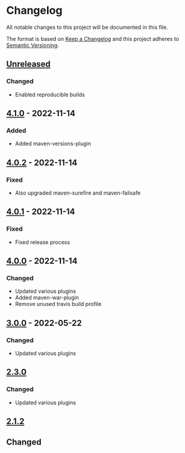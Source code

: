 # Changelog

All notable changes to this project will be documented in this file.

The format is based on [Keep a Changelog](https://keepachangelog.com/en/1.0.0/)
and this project adheres to [Semantic Versioning](https://semver.org/spec/v2.0.0.html).

## [Unreleased]
### Changed
- Enabled reproducible builds

## [4.1.0] - 2022-11-14
### Added
- Added maven-versions-plugin

## [4.0.2] - 2022-11-14
### Fixed
- Also upgraded maven-surefire and maven-failsafe

## [4.0.1] - 2022-11-14
### Fixed
- Fixed release process

## [4.0.0] - 2022-11-14
### Changed
- Updated various plugins
- Added maven-war-plugin
- Remove unused travis build profile

## [3.0.0] - 2022-05-22
### Changed
- Updated various plugins

## [2.3.0]
### Changed
- Updated various plugins

## [2.1.2]

## Changed

[Unreleased]: https://github.com/cucumber/cucumber-parent/compare/v4.1.0...main
[4.1.0]: https://github.com/cucumber/cucumber-parent/compare/v4.0.2...main
[4.0.2]: https://github.com/cucumber/cucumber-parent/compare/v4.0.1...main
[4.0.1]: https://github.com/cucumber/cucumber-parent/compare/v4.0.0...main
[4.0.0]: https://github.com/cucumber/cucumber-parent/compare/v3.0.0...main
[3.0.0]: https://github.com/cucumber/cucumber-parent/compare/v3.0.0...v2.3.0
[2.3.0]: https://github.com/cucumber/cucumber-parent/compare/v2.3.0...v2.1.2
[2.1.2]: https://github.com/cucumber/cucumber-parent/compare/v2.3.0...v2.1.2
